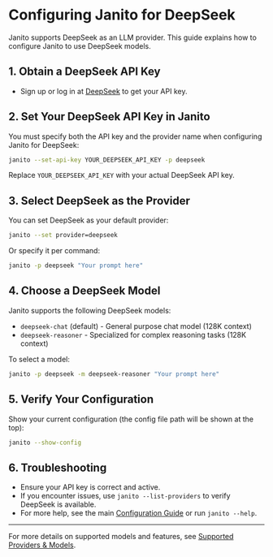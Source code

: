 # Configuring Janito for DeepSeek

Janito supports DeepSeek as an LLM provider. This guide explains how to configure Janito to use DeepSeek models.

## 1. Obtain a DeepSeek API Key

- Sign up or log in at [DeepSeek](https://deepseek.com/) to get your API key.

## 2. Set Your DeepSeek API Key in Janito

You must specify both the API key and the provider name when configuring Janito for DeepSeek:

```bash
janito --set-api-key YOUR_DEEPSEEK_API_KEY -p deepseek
```

Replace `YOUR_DEEPSEEK_API_KEY` with your actual DeepSeek API key.

## 3. Select DeepSeek as the Provider

You can set DeepSeek as your default provider:

```bash
janito --set provider=deepseek
```

Or specify it per command:

```bash
janito -p deepseek "Your prompt here"
```

## 4. Choose a DeepSeek Model

Janito supports the following DeepSeek models:

- `deepseek-chat` (default) - General purpose chat model (128K context)
- `deepseek-reasoner` - Specialized for complex reasoning tasks (128K context)

To select a model:

```bash
janito -p deepseek -m deepseek-reasoner "Your prompt here"
```

## 5. Verify Your Configuration

Show your current configuration (the config file path will be shown at the top):

```bash
janito --show-config
```

## 6. Troubleshooting

- Ensure your API key is correct and active.
- If you encounter issues, use `janito --list-providers` to verify DeepSeek is available.
- For more help, see the main [Configuration Guide](guides/configuration.md) or run `janito --help`.

---

For more details on supported models and features, see [Supported Providers & Models](supported-providers-models.md).

